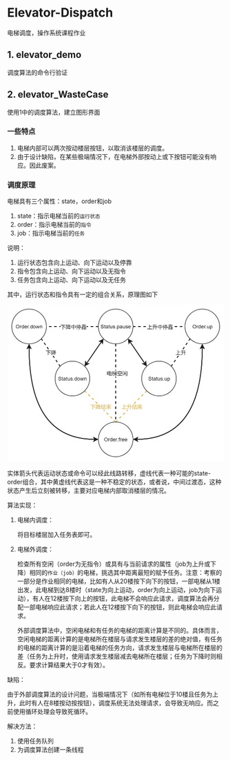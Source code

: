 # Elevator-Dispatch
电梯调度，操作系统课程作业

## 1. elevator_demo

调度算法的命令行验证

## 2. elevator_WasteCase

使用1中的调度算法，建立图形界面

### 一些特点

1. 电梯内部可以两次按动楼层按钮，以取消该楼层的调度。
2. 由于设计缺陷，在某些极端情况下，在电梯外部按动上或下按钮可能没有响应。因此废案。

### 调度原理

电梯具有三个属性：state，order和job

1. state：指示电梯当前的`运行状态`
2. order：指示电梯当前的`指令`
3. job：指示电梯当前的`任务`

说明：

1. 运行状态包含向上运动、向下运动以及停靠
2. 指令包含向上运动、向下运动以及无指令
3. 任务包含向上运动、向下运动以及无任务

其中，运行状态和指令具有一定的组合关系，原理图如下

![电梯状态图](./image/电梯状态图.png)

实体箭头代表运动状态或命令可以经此线路转移，虚线代表一种可能的state-order组合，其中黄虚线代表这是一种不稳定的状态，或者说，中间过渡态，这种状态产生后立刻被转移，主要对应电梯内部取消楼层的情况。

算法实现：

1. 电梯内调度：

   将目标楼层加入任务表即可。

2. 电梯外调度：

   检查所有空闲（order为无指令）或具有与当前请求的属性（job为上升或下降）相同的`作业（job）`的电梯，挑选其中距离最短的赋予任务。注意：考察的一部分是作业相同的电梯，比如有人从20楼按下向下的按钮，一部电梯从1楼出发，此电梯到达8楼时（state为向上运动，order为向上运动，job为向下运动），有人在12楼按下向上的按钮，此电梯不会响应此请求，调度算法会再分配一部电梯响应此请求；若此人在12楼按下向下的按钮，则此电梯会响应此请求。

   外部调度算法中，空闲电梯和有任务的电梯的距离计算是不同的。具体而言，空闲电梯的距离计算的是电梯所在楼层与请求发生楼层的差的绝对值，有任务的电梯的距离计算的是沿着电梯的任务方向，请求发生楼层与电梯所在楼层的差（任务为上升时，使用请求发生楼层减去电梯所在楼层；任务为下降时则相反。要求计算结果大于0才有效）。

缺陷：

由于外部调度算法的设计问题，当极端情况下（如所有电梯位于10楼且任务为上升，此时有人在8楼按动按按钮），调度系统无法处理请求，会导致无响应。而之前使用循环处理会导致死循环。

解决方法：

1. 使用任务队列
2. 为调度算法创建一条线程
